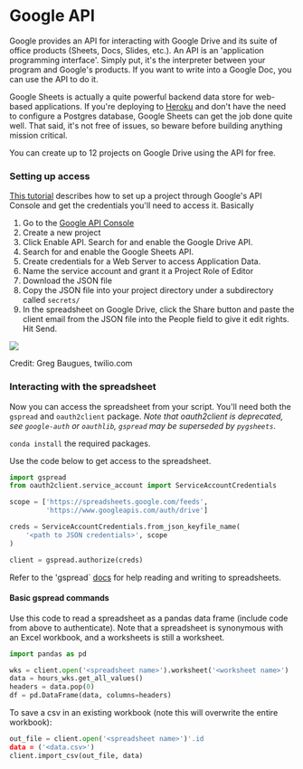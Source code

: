# Google API

Google provides an API for interacting with Google Drive and its suite of office products (Sheets, Docs, Slides, etc.). An API is an 'application programming interface'. Simply put, it's the interpreter between your program and Google's products. If you want to write into a Google Doc, you can use the API to do it.

Google Sheets is actually a quite powerful backend data store for web-based applications. If you're deploying to [Heroku](heroku.md) and don't have the need to configure a Postgres database, Google Sheets can get the job done quite well. That said, it's not free of issues, so beware before building anything mission critical.

You can create up to 12 projects on Google Drive using the API for free.

### Setting up access

[This tutorial](https://www.twilio.com/blog/2017/02/an-easy-way-to-read-and-write-to-a-google-spreadsheet-in-python.html) describes how to set up a project through Google's API Console and get the credentials you'll need to access it. Basically

1. Go to the [Google API Console](https://console.developers.google.com/)
2. Create a new project
3. Click Enable API. Search for and enable the Google Drive API.
4. Search for and enable the Google Sheets API.
5. Create credentials for a Web Server to access Application Data.
6. Name the service account and grant it a Project Role of Editor
7. Download the JSON file
8. Copy the JSON file into your project directory under a subdirectory called `secrets/`
9. In the spreadsheet on Google Drive, click the Share button and paste the client email from the JSON file into the People field to give it edit rights. Hit Send.

![](https://s3.amazonaws.com/com.twilio.prod.twilio-docs/original_images/google-developer-console.gif)

Credit: Greg Baugues, twilio.com

### Interacting with the spreadsheet

Now you can access the spreadsheet from your script. You'll need both the `gspread` and `oauth2client` package. *Note that oauth2client is deprecated, see `google-auth` or `oauthlib`, `gspread` may be superseded by `pygsheets`*.

`conda install` the required packages.

Use the code below to get access to the spreadsheet. 

```python
import gspread
from oauth2client.service_account import ServiceAccountCredentials

scope = ['https://spreadsheets.google.com/feeds',
         'https://www.googleapis.com/auth/drive']

creds = ServiceAccountCredentials.from_json_keyfile_name(
	'<path to JSON credentials>', scope
)

client = gspread.authorize(creds)
```

Refer to the 'gspread` [docs](https://gspread.readthedocs.io/en/latest/) for help reading and writing to spreadsheets.

#### Basic gspread commands

Use this code to read a spreadsheet as a pandas data frame (include code from above to authenticate). Note that a spreadsheet is synonymous with an Excel workbook, and a worksheets is still a worksheet.

```python
import pandas as pd

wks = client.open('<spreadsheet name>').worksheet('<worksheet name>')
data = hours_wks.get_all_values()
headers = data.pop(0)
df = pd.DataFrame(data, columns=headers)
```

To save a csv in an existing workbook (note this will overwrite the entire workbook):

```python
out_file = client.open('<spreadsheet name>')'.id
data = ('<data.csv>')
client.import_csv(out_file, data)
```

